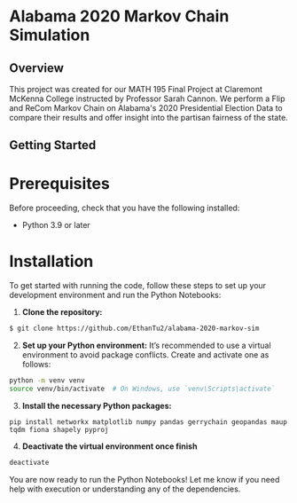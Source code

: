 # Alabama 2020 Markov Chain Simulation

## Overview

This project was created for our MATH 195 Final Project at Claremont McKenna College instructed by Professor Sarah Cannon. 
We perform a Flip and ReCom Markov Chain on Alabama's 2020 Presidential Election Data to compare their results and offer insight into the partisan fairness of the state.

## Getting Started

# Prerequisites

Before proceeding, check that you have the following installed:

- Python 3.9 or later 

# Installation

To get started with running the code, follow these steps to set up your
development environment and run the Python Notebooks:

1. **Clone the repository:**
```bash
$ git clone https://github.com/EthanTu2/alabama-2020-markov-sim
```

2. **Set up your Python environment:**
It’s recommended to use a virtual environment to avoid package conflicts. Create and activate one as follows:

```bash
python -m venv venv
source venv/bin/activate  # On Windows, use `venv\Scripts\activate`
```

3. **Install the necessary Python packages:**

```
pip install networkx matplotlib numpy pandas gerrychain geopandas maup tqdm fiona shapely pyproj
```

4. **Deactivate the virtual environment once finish**

```bash
deactivate
```

You are now ready to run the Python Notebooks! Let me know if you need help with execution or understanding any of the dependencies.

